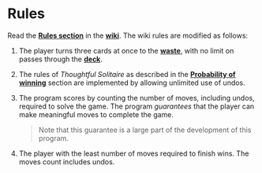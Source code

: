# Rules

Read the **[Rules section](https://en.wikipedia.org/wiki/Klondike_(solitaire)#Rules)** in the **[wiki](https://en.wikipedia.org/wiki/Klondike_(solitaire))**.  The wiki rules are modified as follows:

1. The player turns three cards at once to the **[waste](https://en.wikipedia.org/wiki/Glossary_of_patience_terms)**, with no limit on passes through the **[deck](https://en.wikipedia.org/wiki/Standard_52-card_deck)**.

1. The rules of *Thoughtful Solitaire* as described in the **[Probability of winning](https://en.wikipedia.org/wiki/Klondike_(solitaire)#Probability_of_winning)** section are implemented by allowing unlimited use of undos.

1. The program scores by counting the number of moves, including undos, required to solve the game.  The program *guarantees* that the player can make meaningful moves to complete the game.  

    > Note that this guarantee is a large part of the development of this program.

1. The player with the least number of moves required to finish wins.  The moves count includes undos.
